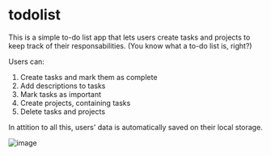 # todolist
This is a simple to-do list app that lets users create tasks and projects to keep track of their responsabilities. (You know what a to-do list is, right?)

Users can:
1. Create tasks and mark them as complete
2. Add descriptions to tasks
3. Mark tasks as important
4. Create projects, containing tasks
5. Delete tasks and projects

In attition to all this, users' data is automatically saved on their local storage. 

![image](https://user-images.githubusercontent.com/71609332/217419408-e656fa8d-82c6-4892-bfd5-e57c60a92fc4.png)
